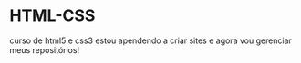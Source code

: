 # HTML-CSS
 curso de html5 e css3 
 estou apendendo a criar sites e agora vou gerenciar meus repositórios!
